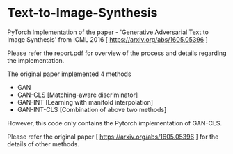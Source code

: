 # Text-to-Image-Synthesis
PyTorch Implementation of the paper - 'Generative Adversarial Text to Image Synthesis' from ICML 2016 [ https://arxiv.org/abs/1605.05396 ]

Please refer the report.pdf for overview of the process and details regarding the implementation. 

The original paper implemented 4 methods
- GAN
- GAN-CLS [Matching-aware discriminator]
- GAN-INT [Learning with manifold interpolation]
- GAN-INT-CLS [Combination of above two methods]

However, this code only contains the Pytorch implementation of GAN-CLS.

Please refer the original paper [ https://arxiv.org/abs/1605.05396 ] for the details of other methods.
